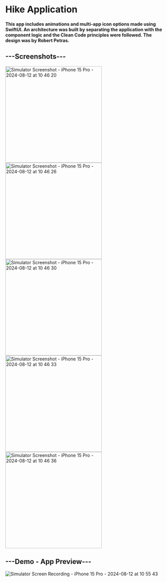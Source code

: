 # Hike Application

#### This app includes animations and multi-app icon options made using SwiftUI. An architecture was built by separating the application with the component logic and the Clean Code principles were followed. The design was by Robert Petras.

## ---Screenshots---
<img src="https://github.com/user-attachments/assets/da1c1464-4771-43b0-aa6c-d13558979f7d" alt="Simulator Screenshot - iPhone 15 Pro - 2024-08-12 at 10 46 20" width="300"/>
<img src="https://github.com/user-attachments/assets/a88bce09-0a02-4ef6-81e4-134aa831dc28" alt="Simulator Screenshot - iPhone 15 Pro - 2024-08-12 at 10 46 26" width="300"/>
<img src="https://github.com/user-attachments/assets/939a6d2c-a31b-4813-8ec0-c46fb3f92ed9" alt="Simulator Screenshot - iPhone 15 Pro - 2024-08-12 at 10 46 30" width="300"/>
<img src="https://github.com/user-attachments/assets/6db7ef2f-ba7e-4ad6-ac55-a791803ae976" alt="Simulator Screenshot - iPhone 15 Pro - 2024-08-12 at 10 46 33" width="300"/>
<img src="https://github.com/user-attachments/assets/c1ec8319-7f94-4f7a-b1e2-23ee5170a2af" alt="Simulator Screenshot - iPhone 15 Pro - 2024-08-12 at 10 46 36" width="300"/>

## ---Demo - App Preview---

![Simulator Screen Recording - iPhone 15 Pro - 2024-08-12 at 10 55 43](https://github.com/user-attachments/assets/bcf3511b-87f9-4dd8-a058-9052bd6b89ce)
